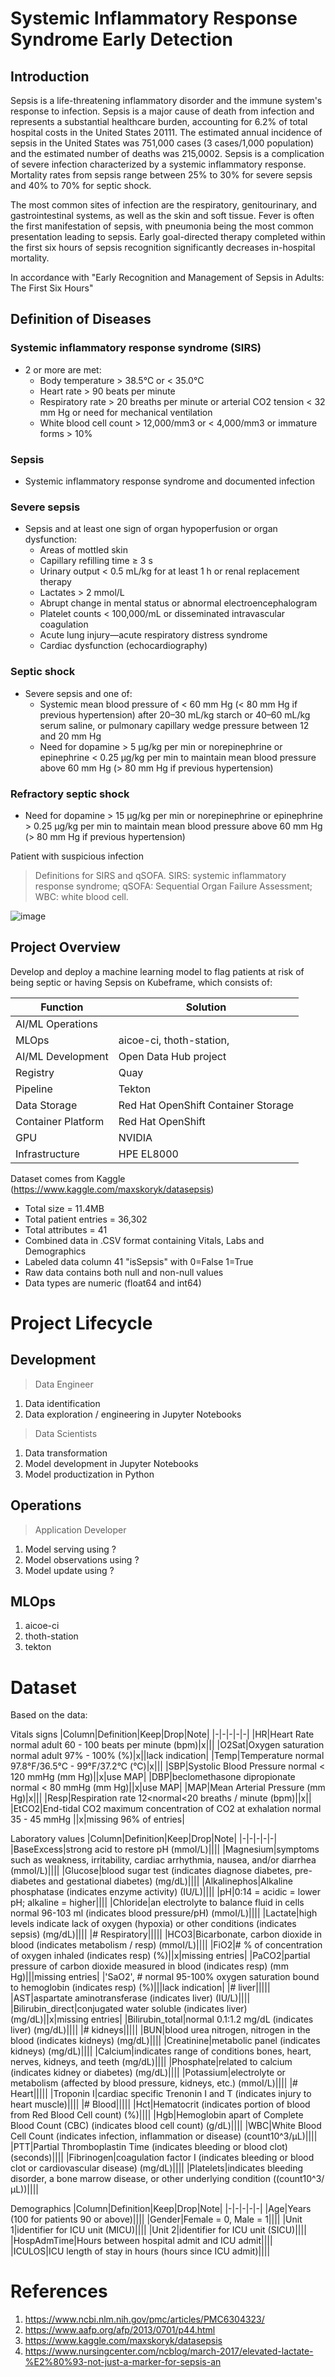 # Systemic Inflammatory Response Syndrome Early Detection

## Introduction

Sepsis is a life-threatening inflammatory disorder and the immune system's response to infection.
Sepsis is a major cause of death from infection and represents a substantial 
healthcare burden, accounting for 6.2% of total hospital costs in the United 
States 20111. The estimated annual incidence of sepsis in the United States 
was 751,000 cases (3 cases/1,000 population) and the estimated number of deaths 
was 215,0002. Sepsis is a complication of severe infection characterized by a 
systemic inflammatory response. Mortality rates from sepsis range between 25% 
to 30% for severe sepsis and 40% to 70% for septic shock. 

The most common sites of infection are the respiratory, genitourinary, and 
gastrointestinal systems, as well as the skin and soft tissue. Fever is often 
the first manifestation of sepsis, with pneumonia being the most common presentation 
leading to sepsis. Early goal-directed therapy completed within the first six hours 
of sepsis recognition significantly decreases in-hospital mortality. 

In accordance with "Early Recognition and Management of Sepsis in Adults: The First Six Hours"
## Definition of Diseases
### Systemic inflammatory response syndrome (SIRS)
- 2 or more are met:
    - Body temperature > 38.5°C or < 35.0°C
    - Heart rate > 90 beats per minute
    - Respiratory rate > 20 breaths per minute or arterial CO2 tension < 32 mm Hg or need for mechanical ventilation
    - White blood cell count > 12,000/mm3 or < 4,000/mm3 or immature forms > 10%
    
### Sepsis
- Systemic inflammatory response syndrome and documented infection
### Severe sepsis
- Sepsis and at least one sign of organ hypoperfusion or organ dysfunction:
    - Areas of mottled skin 
    - Capillary refilling time ≥ 3 s 
    - Urinary output < 0.5 mL/kg for at least 1 h or renal replacement therapy 
    - Lactates > 2 mmol/L 
    - Abrupt change in mental status or abnormal electroencephalogram 
    - Platelet counts < 100,000/mL or disseminated intravascular coagulation 
    - Acute lung injury—acute respiratory distress syndrome 
    - Cardiac dysfunction (echocardiography)
### Septic shock
- Severe sepsis and one of:
    - Systemic mean blood pressure of < 60 mm Hg (< 80 mm Hg if previous hypertension) after 20–30 mL/kg starch or 40–60 mL/kg serum saline, or pulmonary capillary wedge pressure between 12 and 20 mm Hg
    - Need for dopamine > 5 μg/kg per min or norepinephrine or epinephrine < 0.25 μg/kg per min to maintain mean blood pressure above 60 mm Hg (> 80 mm Hg if previous hypertension)
### Refractory septic shock
- Need for dopamine > 15 μg/kg per min or norepinephrine or epinephrine > 0.25 μg/kg per min to maintain mean blood pressure above 60 mm Hg (> 80 mm Hg if previous hypertension)

Patient with suspicious infection
> Definitions for SIRS and qSOFA. SIRS: systemic inflammatory response syndrome; qSOFA: Sequential Organ Failure Assessment; WBC: white blood cell.

![image](images/SIRSvsqSOFA.jpg)

## Project Overview

Develop and deploy a machine learning model to flag patients at risk of being septic or having Sepsis
on Kubeframe, which consists of:

|Function|Solution|
|-|-|
|AI/ML Operations|<Red Hat Products>|
|MLOps|aicoe-ci, thoth-station, 
|AI/ML Development|Open Data Hub project|
|Registry|Quay|
|Pipeline|Tekton|
|Data Storage|Red Hat OpenShift Container Storage|
|Container Platform|Red Hat OpenShift|
|GPU|NVIDIA|
|Infrastructure|HPE EL8000|

Dataset comes from Kaggle (https://www.kaggle.com/maxskoryk/datasepsis) 
- Total size = 11.4MB
- Total patient entries = 36,302
- Total attributes = 41
- Combined data in .CSV format containing Vitals, Labs and Demographics
- Labeled data column 41 "isSepsis" with 0=False 1=True
- Raw data contains both null and non-null values 
- Data types are numeric (float64 and int64)

# Project Lifecycle
## Development
> Data Engineer
1. Data identification 
1. Data exploration / engineering in Jupyter Notebooks
   
> Data Scientists
1. Data transformation
1. Model development in Jupyter Notebooks
1. Model productization in Python

## Operations   
> Application Developer
1. Model serving using ?
1. Model observations using ?
1. Model update using ?

## MLOps
1. aicoe-ci
1. thoth-station
1. tekton

# Dataset

Based on the data:

Vitals signs
|Column|Definition|Keep|Drop|Note|
|-|-|-|-|-|
|HR|Heart Rate normal adult 60 - 100 beats per minute (bpm)|x|||
|O2Sat|Oxygen saturation normal adult 97% - 100% (%)|x||lack indication|
|Temp|Temperature normal 97.8°F/36.5°C - 99°F/37.2°C (°C)|x|||
|SBP|Systolic Blood Pressure normal < 120 mmHg (mm Hg)||x|use MAP|
|DBP|beclomethasone dipropionate normal < 80 mmHg (mm Hg)||x|use MAP|
|MAP|Mean Arterial Pressure (mm Hg)|x|||
|Resp|Respiration rate  12<normal<20 breaths / minute (bpm)||x||
|EtCO2|End-tidal CO2 maximum concentration of CO2 at exhalation normal 35 - 45 mmHg ||x|missing 96% of entries|


Laboratory values
|Column|Definition|Keep|Drop|Note|
|-|-|-|-|-|
|BaseExcess|strong acid to restore pH (mmoI/L)||||
|Magnesium|symptoms such as weakness, irritability, cardiac arrhythmia, nausea, and/or diarrhea (mmoI/L)||||
|Glucose|blood sugar test (indicates diagnose diabetes, pre-diabetes and gestational diabetes) (mg/dL)||||
|Alkalinephos|Alkaline phosphatase (indicates enzyme activity) (IU/L)||||
|pH|0:14 = acidic = lower pH; alkaline = higher||||
|Chloride|an electrolyte to balance fluid in cells normal 96-103 ml (indicates blood pressure/pH) (mmoI/L)||||
|Lactate|high levels indicate lack of oxygen (hypoxia) or other conditions (indicates sepsis) (mg/dL)||||
|# Respiratory|||||
|HCO3|Bicarbonate, carbon dioxide in blood (indicates metabolism / resp) (mmoI/L)||||
|FiO2|# % of concentration of oxygen inhaled (indicates resp) (%)||x|missing entries|
|PaCO2|partial pressure of carbon dioxide measured in blood (indicates resp) (mm Hg)|||missing entries|
|'SaO2', # normal 95-100% oxygen saturation bound to hemoglobin (indicates resp) (%)|||lack indication|
|# liver|||||
|AST|aspartate aminotransferase (indicates liver) (IU/L)||||
|Bilirubin_direct|conjugated water soluble (indicates liver) (mg/dL)||x|missing entries|
|Bilirubin_total|normal 0.1:1.2 mg/dL (indicates liver) (mg/dL)||||
|# kidneys|||||
|BUN|blood urea nitrogen, nitrogen in the blood (indicates kidneys) (mg/dL)||||
|Creatinine|metabolic panel (indicates kidneys) (mg/dL)||||
|Calcium|indicates range of conditions bones, heart, nerves, kidneys, and teeth (mg/dL)||||
|Phosphate|related to calcium (indicates kidney or diabetes)  (mg/dL)||||
|Potassium|electrolyte or metabolism (affected by blood pressure, kidneys, etc.)  (mmoI/L)||||
|# Heart|||||
|Troponin I|cardiac specific Trenonin I and T (indicates injury to heart muscle)||||
|# Blood|||||
|Hct|Hematocrit (indicates portion of blood from Red Blood Cell count) (%)||||
|Hgb|Hemoglobin apart of Complete Blood Count (CBC) (indicates blood cell count) (g/dL)||||
|WBC|White Blood Cell Count (indicates infection, inflammation or disease) (count10^3/µL)||||
|PTT|Partial Thromboplastin Time (indicates bleeding or blood clot) (seconds)||||
|Fibrinogen|coagulation factor I (indicates bleeding or blood clot or cardiovascular disease) (mg/dL)||||
|Platelets|indicates bleeding disorder, a bone marrow disease, or other underlying condition ((count10^3/µL))||||

Demographics
|Column|Definition|Keep|Drop|Note|
|-|-|-|-|-|
|Age|Years (100 for patients 90 or above)||||
|Gender|Female = 0, Male = 1||||
|Unit 1|identifier for ICU unit (MICU)||||
|Unit 2|identifier for ICU unit (SICU)||||
|HospAdmTime|Hours between hospital admit and ICU admit||||
|ICULOS|ICU length of stay in hours (hours since ICU admit)||||

# References
1. https://www.ncbi.nlm.nih.gov/pmc/articles/PMC6304323/ 
1. https://www.aafp.org/afp/2013/0701/p44.html   
1. https://www.kaggle.com/maxskoryk/datasepsis
1. https://www.nursingcenter.com/ncblog/march-2017/elevated-lactate-%E2%80%93-not-just-a-marker-for-sepsis-an

